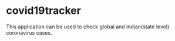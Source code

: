 # covid19tracker
This application can be used to check global and indian(state level) coronavirus cases.
